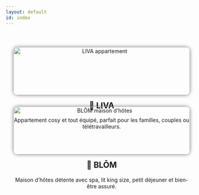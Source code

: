 ```yaml
---
layout: default
id: index
---
```


<section style="display: flex; flex-wrap: wrap; justify-content: center; gap: 30px; padding: 40px 20px; text-align: center;">

  <a href="/LIVABLOM/liva" style="flex: 1 1 300px; max-width: 500px; text-decoration: none; color: inherit;">
    <img src="/LIVABLOM/assets/images/salon1.jpg" alt="LIVA appartement" style="width: 100%; border-radius: 12px; box-shadow: 0 0 10px rgba(0,0,0,0.5);">
    <h2 style="margin-top: 15px;">🔹 LIVA</h2>
    <p>Appartement cosy et tout équipé, parfait pour les familles, couples ou télétravailleurs.</p>
  </a>

  <a href="/LIVABLOM/blom" style="flex: 1 1 300px; max-width: 500px; text-decoration: none; color: inherit;">
    <img src="/LIVABLOM/assets/images/image-jacuzzi.png" alt="BLŌM maison d’hôtes" style="width: 100%; border-radius: 12px; box-shadow: 0 0 10px rgba(0,0,0,0.5);">
    <h2 style="margin-top: 15px;">🔹 BLŌM</h2>
    <p>Maison d’hôtes détente avec spa, lit king size, petit déjeuner et bien-être assuré.</p>
  </a>

</section>

